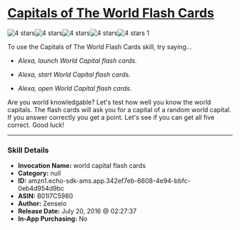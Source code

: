# [Capitals of The World Flash Cards](http://alexa.amazon.com/#skills/amzn1.echo-sdk-ams.app.342ef7eb-6608-4e94-bbfc-0eb4d954d9bc)
![4 stars](../../images/ic_star_black_18dp_1x.png)![4 stars](../../images/ic_star_black_18dp_1x.png)![4 stars](../../images/ic_star_black_18dp_1x.png)![4 stars](../../images/ic_star_black_18dp_1x.png)![4 stars](../../images/ic_star_border_black_18dp_1x.png) 1

To use the Capitals of The World Flash Cards skill, try saying...

* *Alexa, launch World Capital flash cards.*

* *Alexa, start World Capital flash cards.*

* *Alexa, open World Capital flash cards.*

Are you world knowledgable? Let's test how well you know the world capitals. The flash cards will ask you for a capital of a random world capital. If you answer correctly you get a point. Let's see if you can get all five correct. Good luck!

***

### Skill Details

* **Invocation Name:** world capital flash cards
* **Category:** null
* **ID:** amzn1.echo-sdk-ams.app.342ef7eb-6608-4e94-bbfc-0eb4d954d9bc
* **ASIN:** B01I7C5980
* **Author:** Zenseio
* **Release Date:** July 20, 2016 @ 02:27:37
* **In-App Purchasing:** No
